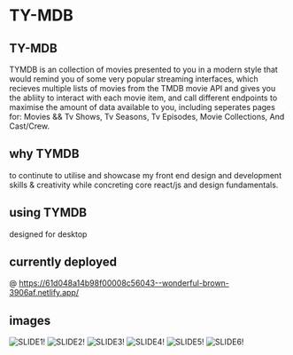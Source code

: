 # TY-MDB

## TY-MDB
TYMDB is an collection of movies presented to you in a modern style that would remind you of some very popular streaming interfaces, which recieves multiple lists of movies from the TMDB movie API and gives you the abliity to interact with each movie item, and call different endpoints to maximise the amount of data available to you, including seperates pages for: Movies && Tv Shows, Tv Seasons, Tv Episodes, Movie Collections, And Cast/Crew.

## why TYMDB
to continute to utilise and showcase my front end design and development skills & creativity while concreting core react/js and design fundamentals.

## using TYMDB
designed for desktop

## currently deployed
@ https://61d048a14b98f00008c56043--wonderful-brown-3906af.netlify.app/

## images
![SLIDE1!](https://user-images.githubusercontent.com/81460374/149462431-3ef3f55d-6ab3-4239-aa95-37845356a8e6.png)
![SLIDE2!](https://user-images.githubusercontent.com/81460374/149462455-e39fd572-39e9-4ca1-ab01-2b6b8beae906.png)
![SLIDE3!](https://user-images.githubusercontent.com/81460374/149462494-dbc8bb42-a2b4-4eb2-8d39-dff026c78e0a.png)
![SLIDE4!](https://user-images.githubusercontent.com/81460374/149462533-0045e2ee-e35d-40ff-a394-da19aa123620.png)
![SLIDE5!](https://user-images.githubusercontent.com/81460374/149462554-f3783072-6579-4a12-a332-961090f80967.png)
![SLIDE6!](https://user-images.githubusercontent.com/81460374/149462578-a6d77ee6-bc15-4df1-a84e-5a6288be125d.png)


